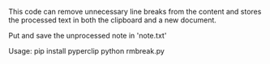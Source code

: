 This code can remove unnecessary line breaks from the content and stores the processed text in both the clipboard and a new document.

Put and save the unprocessed note in 'note.txt'

Usage:
pip install pyperclip
python rmbreak.py

